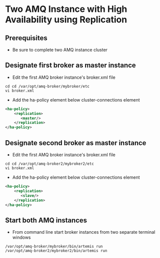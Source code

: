 # Two AMQ Instance with High Availability using Replication

## Prerequisites
* Be sure to complete two AMQ instance cluster

## Designate first broker as master instance

* Edit the first AMQ broker instance's broker.xml file 
```shell
cd cd /var/opt/amq-broker/mybroker/etc
vi broker.xml
```

* Add the ha-policy element below cluster-connections element
```xml
<ha-policy>
    <replication>
       <master/>
    </replication>
</ha-policy>
```

## Designate second broker as master instance
* Edit the first AMQ broker instance's broker.xml file 
```shell
cd cd /var/opt/amq-broker2/mybroker2/etc
vi broker.xml
```

* Add the ha-policy element below cluster-connections element
```xml
<ha-policy>
    <replication>
       <slave/>
    </replication>
</ha-policy>
```

## Start both AMQ instances
* From command line start broker instances from two separate terminal windows
```shell
/var/opt/amq-broker/mybroker/bin/artemis run
/var/opt/amq-broker2/mybroker2/bin/artemis run
```